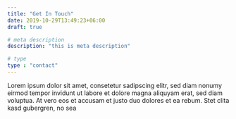 ```yaml
---
title: "Get In Touch"
date: 2019-10-29T13:49:23+06:00
draft: true

# meta description
description: "this is meta description"

# type
type : "contact"
---
```


Lorem ipsum dolor sit amet, consetetur sadipscing elitr, sed diam nonumy eirmod tempor invidunt ut labore et dolore magna aliquyam erat, sed diam voluptua. At vero eos et accusam et justo duo dolores et ea rebum. Stet clita kasd gubergren, no sea